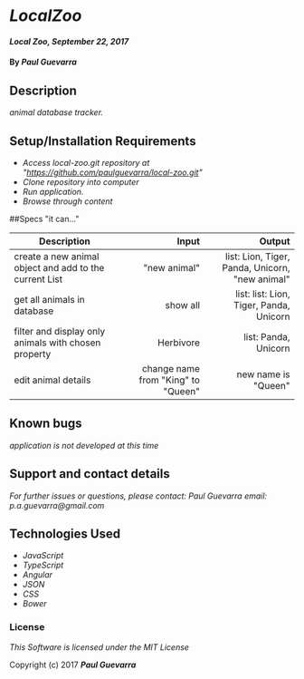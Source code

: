 # _LocalZoo_

#### _Local Zoo, September 22, 2017_

#### By _**Paul Guevarra**_

## Description

_animal database tracker._

## Setup/Installation Requirements

* _Access local-zoo.git repository at "https://github.com/paulguevarra/local-zoo.git"_
* _Clone repository into computer_
* _Run application._
* _Browse through content_

##Specs "it can..."

| Description                                        | Input                                       | Output              |
| -------------------------------------------------- | -------------------------------------------:| ------------------: |
| create a new animal object and add to the current List | "new animal" | list: Lion, Tiger, Panda, Unicorn, "new animal" |
| get all animals in database  | show all | list: list: Lion, Tiger, Panda, Unicorn |
| filter and display only animals with chosen property | Herbivore | list: Panda, Unicorn |
| edit animal details | change name from "King" to "Queen" | new name is "Queen"  |


## Known bugs
_application is not developed at this time_

## Support and contact details

_For further issues or questions, please contact: Paul Guevarra email: p.a.guevarra@gmail.com_

## Technologies Used

* _JavaScript_
* _TypeScript_
* _Angular_
* _JSON_
* _CSS_
* _Bower_

### License

*This Software is licensed under the MIT License*

Copyright (c) 2017 **_Paul Guevarra_**
